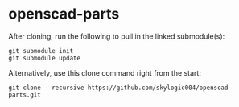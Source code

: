 # openscad-parts

After cloning, run the following to pull in the linked submodule(s):

```
git submodule init
git submodule update
```

Alternatively, use this clone command right from the start:

`git clone --recursive https://github.com/skylogic004/openscad-parts.git`
